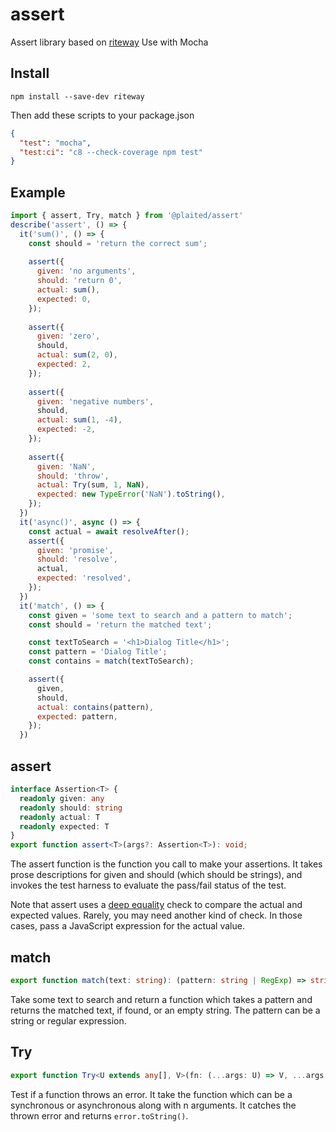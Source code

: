 # assert
Assert library based on [riteway](https://github.com/ericelliott/riteway)
Use with Mocha

## Install

`npm install --save-dev riteway`

Then add these scripts to your package.json
```json
{
  "test": "mocha",
  "test:ci": "c8 --check-coverage npm test"
}
```

## Example

```js
import { assert, Try, match } from '@plaited/assert'
describe('assert', () => {
  it('sum()', () => {
    const should = 'return the correct sum';
  
    assert({
      given: 'no arguments',
      should: 'return 0',
      actual: sum(),
      expected: 0,
    });
  
    assert({
      given: 'zero',
      should,
      actual: sum(2, 0),
      expected: 2,
    });
  
    assert({
      given: 'negative numbers',
      should,
      actual: sum(1, -4),
      expected: -2,
    });
  
    assert({
      given: 'NaN',
      should: 'throw',
      actual: Try(sum, 1, NaN),
      expected: new TypeError('NaN').toString(),
    });
  })
  it('async()', async () => {
    const actual = await resolveAfter();
    assert({
      given: 'promise',
      should: 'resolve',
      actual,
      expected: 'resolved',
    });
  })
  it('match', () => {
    const given = 'some text to search and a pattern to match';
    const should = 'return the matched text';

    const textToSearch = '<h1>Dialog Title</h1>';
    const pattern = 'Dialog Title';
    const contains = match(textToSearch);

    assert({
      given,
      should,
      actual: contains(pattern),
      expected: pattern,
    });
  })
```


## assert
```ts
interface Assertion<T> {
  readonly given: any
  readonly should: string
  readonly actual: T
  readonly expected: T
}
export function assert<T>(args?: Assertion<T>): void;
```
The assert function is the function you call to make your assertions. It takes prose descriptions for given and should (which should be strings), and invokes the test harness to evaluate the pass/fail status of the test.

Note that assert uses a [deep equality](https://www.npmjs.com/package/fast-deep-equal) check to compare the actual and expected values. Rarely, you may need another kind of check. In those cases, pass a JavaScript expression for the actual value.

## match
```ts
export function match(text: string): (pattern: string | RegExp) => string;
```
Take some text to search and return a function which takes a pattern and returns the matched text, if found, or an empty string. The pattern can be a string or regular expression.

## Try
```ts
export function Try<U extends any[], V>(fn: (...args: U) => V, ...args: U): any | Promise<any>;
```
Test if a function throws an error. It take the function which can be a synchronous or asynchronous along with n arguments. It catches the thrown error and returns `error.toString()`. 